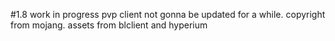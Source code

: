 #1.8 work in progress pvp client
not gonna be updated for a while. copyright from mojang. assets from blclient and hyperium
